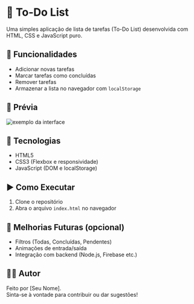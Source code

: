 # 📝 To-Do List

Uma simples aplicação de lista de tarefas (To-Do List) desenvolvida com HTML, CSS e JavaScript puro.

## 🚀 Funcionalidades

- Adicionar novas tarefas
- Marcar tarefas como concluídas
- Remover tarefas
- Armazenar a lista no navegador com `localStorage`

## 📸 Prévia

![exemplo da interface](assets/exemplo.png) <!-- Substitua se quiser usar uma imagem real -->

## 🧱 Tecnologias

- HTML5
- CSS3 (Flexbox e responsividade)
- JavaScript (DOM e localStorage)

## ▶️ Como Executar

1. Clone o repositório
2. Abra o arquivo `index.html` no navegador

## 📌 Melhorias Futuras (opcional)

- Filtros (Todas, Concluídas, Pendentes)
- Animações de entrada/saída
- Integração com backend (Node.js, Firebase etc.)

## 🧑‍💻 Autor

Feito por [Seu Nome].  
Sinta-se à vontade para contribuir ou dar sugestões!
